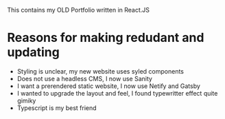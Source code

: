 This contains my OLD Portfolio written in React.JS

# Reasons for making redudant and updating
- Styling is unclear, my new website uses syled components
- Does not use a headless CMS, I now use Sanity
- I want a prerendered static website, I now use Netify and Gatsby 
- I wanted to upgrade the layout and feel, I found typewritter effect quite gimiky 
- Typescript is my best friend 
